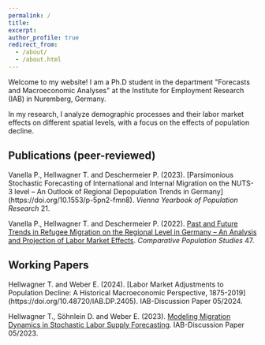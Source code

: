 ```yaml
---
permalink: /
title:
excerpt:
author_profile: true
redirect_from: 
  - /about/
  - /about.html
---
```


Welcome to my website! I am a Ph.D student in the department "Forecasts and Macroeconomic Analyses" at the Institute for Employment Research (IAB) in Nuremberg, Germany.

In my research, I analyze demographic processes and their labor market effects on different spatial levels, with a focus on the effects of population decline.

<h2>Publications (peer-reviewed)</h2>
Vanella P., Hellwagner T. and Deschermeier P. (2023). [Parsimonious Stochastic Forecasting of International and Internal Migration on the NUTS-3 level – An Outlook of Regional Depopulation Trends in Germany](https://doi.org/10.1553/p-5pn2-fmn8). <em>Vienna Yearbook of Population Research</em> 21.

Vanella P., Hellwagner T. and Deschermeier P. (2022). [Past and Future Trends in Refugee Migration on the Regional Level in Germany – An Analysis and Projection of Labor Market Effects](https://doi.org/10.12765/CPoS-2022-17). <em>Comparative Population Studies</em> 47.

<h2>Working Papers</h2>
Hellwagner T. and Weber E. (2024). [Labor Market Adjustments to Population Decline: A Historical Macroeconomic Perspective, 1875-2019](https://doi.org/10.48720/IAB.DP.2405). IAB-Discussion Paper 05/2024.

Hellwagner T., Söhnlein D. and Weber E. (2023). [Modeling Migration Dynamics in Stochastic Labor Supply Forecasting](https://doi.org/10.48720/IAB.DP.2305). IAB-Discussion Paper 05/2023.
